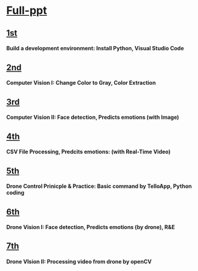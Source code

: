 # [Full-ppt](https://docs.google.com/presentation/d/1FInsqDT4BQ_wmYilo-5zqx6GbCxxW_vO/)

## [1st](https://docs.google.com/presentation/d/1YPa2FfKP_xQuoNl7x0O2uF_1VxWHTItKuNbKz04WDh4/)
#### Build a development environment: Install Python, Visual Studio Code
## [2nd](https://docs.google.com/presentation/d/1iD4IQgLTex9LoUWuySpHuFK5bk50B5mFbzJtdt964Ao/)
#### Computer Vision I: Change Color to Gray, Color Extraction
## [3rd](https://docs.google.com/presentation/d/1nHddxox_Pl7rBPosg8XuHyouRvtXBuYxbmiWljkrRBg/)
#### Computer Vision II: Face detection, Predicts emotions (with Image)
## [4th](https://docs.google.com/presentation/d/14PtwiVpn5CAKLmXFqFhykDmBbgS_x0GL7FZy5hK83Yw/)
#### CSV File Processing, Predcits emotions: (with Real-Time Video)
## [5th](https://docs.google.com/presentation/d/160PSMc7R3k50pTl8sMZvDznG8f8pUZOrxWppemLyk6o/)
#### Drone Control Prinicple & Practice: Basic command by TelloApp, Python coding
## [6th](https://docs.google.com/presentation/d/1yiEERvusWs9BipMAMTB1i9NiCRfPKbSQn-28zH56oeU/)
#### Drone Vision I: Face detection, Predicts emotions (by drone), R&E
## [7th](https://drive.google.com/file/d/1pIQQS0KJX2NwK_Pe08uUZxtiwvZcsS8T/view?usp=sharing)
#### Drone VIsion II: Processing video from drone  by openCV 
